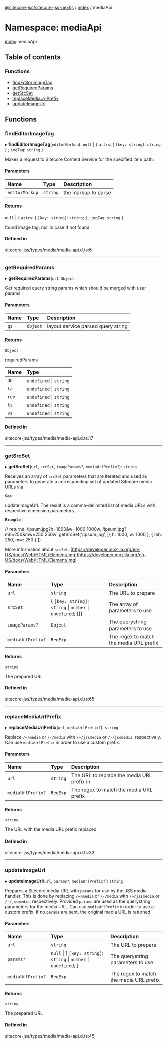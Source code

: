 [@sitecore-jss/sitecore-jss-nextjs](../README.md) / [index](index.md) / mediaApi

# Namespace: mediaApi

[index](index.md).mediaApi

## Table of contents

### Functions

- [findEditorImageTag](index.mediaApi.md#findeditorimagetag)
- [getRequiredParams](index.mediaApi.md#getrequiredparams)
- [getSrcSet](index.mediaApi.md#getsrcset)
- [replaceMediaUrlPrefix](index.mediaApi.md#replacemediaurlprefix)
- [updateImageUrl](index.mediaApi.md#updateimageurl)

## Functions

### findEditorImageTag

▸ **findEditorImageTag**(`editorMarkup`): ``null`` \| { `attrs`: { `[key: string]`: `string`;  } ; `imgTag`: `string`  }

Makes a request to Sitecore Content Service for the specified item path.

#### Parameters

| Name | Type | Description |
| :------ | :------ | :------ |
| `editorMarkup` | `string` | the markup to parse |

#### Returns

``null`` \| { `attrs`: { `[key: string]`: `string`;  } ; `imgTag`: `string`  }

found image tag; null in case if not found

#### Defined in

sitecore-jss/types/media/media-api.d.ts:6

___

### getRequiredParams

▸ **getRequiredParams**(`qs`): `Object`

Get required query string params which should be merged with user params

#### Parameters

| Name | Type | Description |
| :------ | :------ | :------ |
| `qs` | `Object` | layout service parsed query string |

#### Returns

`Object`

requiredParams

| Name | Type |
| :------ | :------ |
| `db` | `undefined` \| `string` |
| `la` | `undefined` \| `string` |
| `rev` | `undefined` \| `string` |
| `ts` | `undefined` \| `string` |
| `vs` | `undefined` \| `string` |

#### Defined in

sitecore-jss/types/media/media-api.d.ts:17

___

### getSrcSet

▸ **getSrcSet**(`url`, `srcSet`, `imageParams?`, `mediaUrlPrefix?`): `string`

Receives an array of `srcSet` parameters that are iterated and used as parameters to generate
a corresponding set of updated Sitecore media URLs via

**`See`**

updateImageUrl. The result is a comma-delimited
list of media URLs with respective dimension parameters.

**`Example`**

// returns '/ipsum.jpg?h=1000&w=1000 1000w, /ipsum.jpg?mh=250&mw=250 250w'
getSrcSet('/ipsum.jpg', [{ h: 1000, w: 1000 }, { mh: 250, mw: 250 } ])

More information about `srcSet`: [https://developer.mozilla.org/en-US/docs/Web/HTML/Element/img](https://developer.mozilla.org/en-US/docs/Web/HTML/Element/img)

#### Parameters

| Name | Type | Description |
| :------ | :------ | :------ |
| `url` | `string` | The URL to prepare |
| `srcSet` | { `[key: string]`: `string` \| `number` \| `undefined`;  }[] | The array of parameters to use |
| `imageParams?` | `Object` | The querystring parameters to use |
| `mediaUrlPrefix?` | `RegExp` | The regex to match the media URL prefix |

#### Returns

`string`

The prepared URL

#### Defined in

sitecore-jss/types/media/media-api.d.ts:65

___

### replaceMediaUrlPrefix

▸ **replaceMediaUrlPrefix**(`url`, `mediaUrlPrefix?`): `string`

Replace `/~/media` or `/-/media` with `/~/jssmedia` or `/-/jssmedia`, respectively.
Can use `mediaUrlPrefix` in order to use a custom prefix.

#### Parameters

| Name | Type | Description |
| :------ | :------ | :------ |
| `url` | `string` | The URL to replace the media URL prefix in |
| `mediaUrlPrefix?` | `RegExp` | The regex to match the media URL prefix |

#### Returns

`string`

The URL with the media URL prefix replaced

#### Defined in

sitecore-jss/types/media/media-api.d.ts:33

___

### updateImageUrl

▸ **updateImageUrl**(`url`, `params?`, `mediaUrlPrefix?`): `string`

Prepares a Sitecore media URL with `params` for use by the JSS media handler.
This is done by replacing `/~/media` or `/-/media` with `/~/jssmedia` or `/-/jssmedia`, respectively.
Provided `params` are used as the querystring parameters for the media URL.
Can use `mediaUrlPrefix` in order to use a custom prefix.
If no `params` are sent, the original media URL is returned.

#### Parameters

| Name | Type | Description |
| :------ | :------ | :------ |
| `url` | `string` | The URL to prepare |
| `params?` | ``null`` \| { `[key: string]`: `string` \| `number` \| `undefined`;  } | The querystring parameters to use |
| `mediaUrlPrefix?` | `RegExp` | The regex to match the media URL prefix |

#### Returns

`string`

The prepared URL

#### Defined in

sitecore-jss/types/media/media-api.d.ts:45
